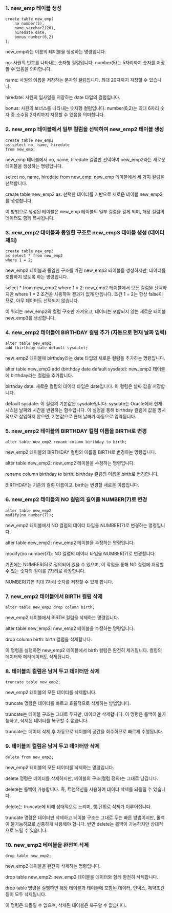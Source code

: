 ### 1. new_emp 테이블 생성
```
create table new_emp(
    no number(5), 
    name varchar2(20), 
    hiredate date, 
    bonus number(6,2)
);
```
new_emp라는 이름의 테이블을 생성하는 명령입니다.

no: 사원의 번호를 나타내는 숫자형 컬럼입니다. number(5)는 5자리까지 숫자를 저장할 수 있음을 의미합니다.

name: 사원의 이름을 저장하는 문자형 컬럼입니다. 최대 20자까지 저장할 수 있습니다.

hiredate: 사원의 입사일을 저장하는 date 타입의 컬럼입니다.

bonus: 사원의 보너스를 나타내는 숫자형 컬럼입니다. number(6,2)는 최대 6자리 숫자 중 소수점 2자리까지 저장할 수 있음을 의미합니다.

### 2. new_emp 테이블에서 일부 컬럼을 선택하여 new_emp2 테이블 생성
```
create table new_emp2
as select no, name, hiredate
from new_emp;
```
new_emp 테이블에서 no, name, hiredate 컬럼만 선택하여 new_emp2라는 새로운 테이블을 생성하는 명령입니다.

select no, name, hiredate from new_emp: new_emp 테이블에서 세 가지 컬럼을 선택합니다.

create table new_emp2 as: 선택한 데이터를 기반으로 새로운 테이블 new_emp2를 생성합니다.

이 방법으로 생성된 테이블은 new_emp 테이블의 일부 컬럼을 갖게 되며, 해당 컬럼의 데이터도 함께 복사됩니다.

### 3. new_emp2 테이블과 동일한 구조로 new_emp3 테이블 생성 (데이터 제외)
```
create table new_emp3
as select * from new_emp2
where 1 = 2;
```
new_emp2 테이블과 동일한 구조를 가진 new_emp3 테이블을 생성하지만, 데이터를 포함하지 않도록 하는 명령입니다.

select * from new_emp2 where 1 = 2: new_emp2 테이블에서 모든 컬럼을 선택하지만 where 1 = 2 조건을 사용하여 결과가 없게 만듭니다. 조건 1 = 2는 항상 false이므로, 아무 데이터도 선택되지 않습니다.

이 쿼리는 new_emp2의 컬럼 구조만 가져오고, 데이터는 포함되지 않는 새로운 테이블 new_emp3를 생성합니다.

### 4. new_emp2 테이블에 BIRTHDAY 컬럼 추가 (자동으로 현재 날짜 입력)
```
alter table new_emp2
add (birthday date default sysdate);
```
new_emp2 테이블에 birthday라는 date 타입의 새로운 컬럼을 추가하는 명령입니다.

alter table new_emp2 add (birthday date default sysdate): new_emp2 테이블에 birthday라는 컬럼을 추가합니다.

birthday date: 새로운 컬럼의 데이터 타입은 date입니다. 이 컬럼은 날짜 값을 저장합니다.

default sysdate: 이 컬럼의 기본값은 sysdate입니다. sysdate는 Oracle에서 현재 시스템 날짜와 시간을 반환하는 함수입니다. 이 설정을 통해 birthday 컬럼에 값을 명시적으로 삽입하지 않으면, 기본값으로 현재 날짜가 자동으로 입력됩니다.

### 5. new_emp2 테이블의 BIRTHDAY 컬럼 이름을 BIRTH로 변경
```
alter table new_emp2 rename column birthday to birth;
```
new_emp2 테이블의 BIRTHDAY 컬럼의 이름을 BIRTH로 변경하는 명령입니다.

alter table new_emp2: new_emp2 테이블을 수정하는 명령입니다.

rename column birthday to birth: birthday 컬럼의 이름을 birth로 변경합니다.

BIRTHDAY는 기존의 컬럼 이름이고, birth는 변경할 새로운 이름입니다.

### 6. new_emp2 테이블의 NO 컬럼의 길이를 NUMBER(7)로 변경
```
alter table new_emp2
modify(no number(7));
```
new_emp2 테이블에서 NO 컬럼의 데이터 타입을 NUMBER(7)로 변경하는 명령입니다.

alter table new_emp2: new_emp2 테이블을 수정하는 명령입니다.

modify(no number(7)): NO 컬럼의 데이터 타입을 NUMBER(7)로 변경합니다.

기존에는 NUMBER(5)로 정의되어 있을 수 있으며, 이 작업을 통해 NO 컬럼에 저장할 수 있는 숫자의 길이를 7자리로 확장합니다.

NUMBER(7)은 최대 7자리 숫자를 저장할 수 있게 합니다.

### 7. new_emp2 테이블에서 BIRTH 컬럼 삭제
```
alter table new_emp2 drop column birth;
```
new_emp2 테이블에서 BIRTH 컬럼을 삭제하는 명령입니다.

alter table new_emp2: new_emp2 테이블을 수정하는 명령입니다.

drop column birth: birth 컬럼을 삭제합니다.

이 명령을 실행하면 new_emp2 테이블에서 birth 컬럼은 완전히 제거됩니다. 컬럼의 데이터와 메타데이터도 삭제됩니다.

### 8. 테이블의 컬럼은 남겨 두고 데이터만 삭제
```
truncate table new_emp2;
```
new_emp2 테이블의 모든 데이터를 삭제합니다.

truncate 명령은 데이터를 빠르고 효율적으로 삭제하는 방법입니다.

truncate는 테이블 구조는 그대로 두지만, 데이터만 삭제합니다. 이 명령은 롤백이 불가능하고, 삭제된 데이터를 복구할 수 없습니다.

truncate는 데이터 삭제 후 자동으로 테이블의 공간을 회수하므로 빠르게 수행됩니다.

### 9. 테이블의 컬럼은 남겨 두고 데이터만 삭제
```
delete from new_emp2;
```
new_emp2 테이블의 모든 데이터를 삭제하는 명령입니다.

delete 명령은 데이터를 삭제하지만, 테이블의 구조(컬럼 정의)는 그대로 남깁니다.

delete는 롤백이 가능합니다. 즉, 트랜잭션을 사용하여 데이터 삭제를 되돌릴 수 있습니다.

delete는 truncate에 비해 상대적으로 느리며, 행 단위로 삭제가 이루어집니다.

truncate 명령은 데이터만 삭제하고 테이블 구조는 그대로 두는 빠른 방법이지만, 롤백이 불가능하므로 신중하게 사용해야 합니다. 반면 delete는 롤백이 가능하지만 상대적으로 느릴 수 있습니다.

### 10. new_emp2 테이블을 완전히 삭제
```
drop table new_emp2;
```
new_emp2 테이블을 완전히 삭제하는 명령입니다.

drop table new_emp2: new_emp2 테이블을 데이터와 함께 완전히 삭제합니다.

drop table 명령을 실행하면 해당 테이블과 테이블에 포함된 데이터, 인덱스, 제약조건 등이 모두 삭제됩니다.

이 명령은 되돌릴 수 없으며, 삭제된 테이블은 복구할 수 없습니다.
